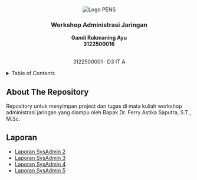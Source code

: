 <a name="readme-top"></a>

<!-- PROJECT LOGO -->
<br />
<div align="center">
  <img src="https://upload.wikimedia.org/wikipedia/id/4/44/Logo_PENS.png" alt="Logo PENS">

  <h3 align="center">Workshop Administrasi Jaringan</h3>

  <p align="center">
    <strong>Gandi Rukmaning Ayu</strong>
    <br />
    <strong>3122500016</strong>
    <br />
    <br />
    <p>3122500001 · D3 IT A</p>
  </p>
</div>



<!-- TABLE OF CONTENTS -->
<details>
  <summary>Table of Contents</summary>
  <ol>
    <li>
      <a href="#about-the-repository">About The Project</a>
      <a href="#laporan"></a>
    <li><a href="#contact">Contact</a></li>
  </ol>
</details>

<!-- ABOUT THE PROJECT -->
## About The Repository

Repository untuk menyimpan project dan tugas di mata kuliah workshop administrasi jaringan yang diampu oleh Bapak Dr. Ferry Astika Saputra, S.T., M.Sc.


## Laporan
-  <a href="Tugas-2">Laporan SysAdmin 2</a>
-  <a href="Tugas-3">Laporan SysAdmin 3</a>
-  <a href="Tugas-4">Laporan SysAdmin 4</a>
-  <a href="Tugas-5">Laporan SysAdmin 5</a>
